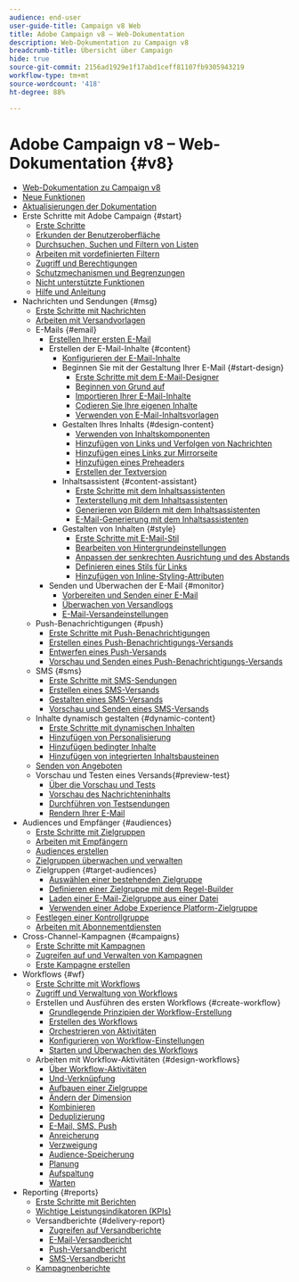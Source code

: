 ```yaml
---
audience: end-user
user-guide-title: Campaign v8 Web
title: Adobe Campaign v8 – Web-Dokumentation
description: Web-Dokumentation zu Campaign v8
breadcrumb-title: Übersicht über Campaign
hide: true
source-git-commit: 2156ad1929e1f17abd1ceff81107fb9305943219
workflow-type: tm+mt
source-wordcount: '418'
ht-degree: 88%

---
```



# Adobe Campaign v8 – Web-Dokumentation {#v8}

+ [Web-Dokumentation zu Campaign v8](campaign-web-home.md)
+ [Neue Funktionen](rn/whats-new.md)
+ [Aktualisierungen der Dokumentation](rn/documentation-updates.md)
+ Erste Schritte mit Adobe Campaign {#start}
   + [Erste Schritte](get-started/get-started.md)
   + [Erkunden der Benutzeroberfläche](get-started/user-interface.md)
   + [Durchsuchen, Suchen und Filtern von Listen](get-started/list-filters.md)
   + [Arbeiten mit vordefinierten Filtern](get-started/predefined-filters.md)
   + [Zugriff und Berechtigungen](get-started/permissions.md)
   + [Schutzmechanismen und Begrenzungen](get-started/guardrails.md)
   + [Nicht unterstützte Funktionen](get-started/unsupported.md)
   + [Hilfe und Anleitung](get-started/using-ai.md)
+ Nachrichten und Sendungen {#msg}
   + [Erste Schritte mit Nachrichten](msg/gs-messages.md)
   + [Arbeiten mit Versandvorlagen](msg/delivery-template.md)
   + E-Mails {#email}
      + [Erstellen Ihrer ersten E-Mail](email/create-email.md)
      + Erstellen der E-Mail-Inhalte {#content}
         + [Konfigurieren der E-Mail-Inhalte](content/edit-content.md)
         + Beginnen Sie mit der Gestaltung Ihrer E-Mail {#start-design}
            + [Erste Schritte mit dem E-Mail-Designer](content/get-started-email-designer.md)
            + [Beginnen von Grund auf](content/create-email-content.md)
            + [Importieren Ihrer E-Mail-Inhalte](content/existing-content.md)
            + [Codieren Sie Ihre eigenen Inhalte](content/code-content.md)
            + [Verwenden von E-Mail-Inhaltsvorlagen](content/email-sample-templates.md)
         + Gestalten Ihres Inhalts {#design-content}
            + [Verwenden von Inhaltskomponenten](content/content-components.md)
            + [Hinzufügen von Links und Verfolgen von Nachrichten](content/message-tracking.md)
            + [Hinzufügen eines Links zur Mirrorseite](content/mirror-page.md)
            + [Hinzufügen eines Preheaders](content/preheader.md)
            + [Erstellen der Textversion](content/text-version-email.md)
         + Inhaltsassistent {#content-assistant}
            + [Erste Schritte mit dem Inhaltsassistenten](content/generative-gs.md)
            + [Texterstellung mit dem Inhaltsassistenten](content/generative-content.md)
            + [Generieren von Bildern mit dem Inhaltsassistenten](content/generative-image.md)
            + [E-Mail-Generierung mit dem Inhaltsassistenten](content/generative-email.md)
         + Gestalten von Inhalten {#style}
            + [Erste Schritte mit E-Mail-Stil](content/get-started-email-style.md)
            + [Bearbeiten von Hintergrundeinstellungen](content/backgrounds.md)
            + [Anpassen der senkrechten Ausrichtung und des Abstands](content/alignment-and-padding.md)
            + [Definieren eines Stils für Links](content/styling-links.md)
            + [Hinzufügen von Inline-Styling-Attributen](content/inline-styling.md)
      + Senden und Überwachen der E-Mail {#monitor}
         + [Vorbereiten und Senden einer E-Mail](monitor/prepare-send.md)
         + [Überwachen von Versandlogs](monitor/delivery-logs.md)
         + [E-Mail-Versandeinstellungen](advanced-settings/delivery-settings.md)
   + Push-Benachrichtigungen {#push}
      + [Erste Schritte mit Push-Benachrichtigungen](push/gs-push.md)
      + [Erstellen eines Push-Benachrichtigungs-Versands](push/create-push.md)
      + [Entwerfen eines Push-Versands](push/content-push.md)
      + [Vorschau und Senden eines Push-Benachrichtigungs-Versands](push/send-push.md)
   + SMS {#sms}
      + [Erste Schritte mit SMS-Sendungen](sms/gs-sms.md)
      + [Erstellen eines SMS-Versands](sms/create-sms.md)
      + [Gestalten eines SMS-Versands](sms/content-sms.md)
      + [Vorschau und Senden eines SMS-Versands](sms/send-sms.md)
   + Inhalte dynamisch gestalten {#dynamic-content}
      + [Erste Schritte mit dynamischen Inhalten](personalization/gs-personalization.md)
      + [Hinzufügen von Personalisierung](personalization/personalize.md)
      + [Hinzufügen bedingter Inhalte](personalization/conditions.md)
      + [Hinzufügen von integrierten Inhaltsbausteinen](personalization/content-blocks.md)
   + [Senden von Angeboten](content/offers.md)
   + Vorschau und Testen eines Versands{#preview-test}
      + [Über die Vorschau und Tests](preview-test/preview-test.md)
      + [Vorschau des Nachrichteninhalts](preview-test/preview-content.md)
      + [Durchführen von Testsendungen](preview-test/test-deliveries.md)
      + [Rendern Ihrer E-Mail](preview-test/email-rendering.md)
+ Audiences und Empfänger {#audiences}
   + [Erste Schritte mit Zielgruppen](audience/about-audiences.md)
   + [Arbeiten mit Empfängern](audience/about-recipients.md)
   + [Audiences erstellen](audience/create-audience.md)
   + [Zielgruppen überwachen und verwalten](audience/access-audiences.md)
   + Zielgruppen {#target-audiences}
      + [Auswählen einer bestehenden Zielgruppe](audience/add-audience.md)
      + [Definieren einer Zielgruppe mit dem Regel-Builder](audience/segment-builder.md)
      + [Laden einer E-Mail-Zielgruppe aus einer Datei](audience/file-audience.md)
      + [Verwenden einer Adobe Experience Platform-Zielgruppe](audience/aep-audience.md)
   + [Festlegen einer Kontrollgruppe](audience/control-group.md)
   + [Arbeiten mit Abonnementdiensten](audience/create-service.md)
+ Cross-Channel-Kampagnen {#campaigns}
   + [Erste Schritte mit Kampagnen](campaigns/gs-campaigns.md)
   + [Zugreifen auf und Verwalten von Kampagnen](campaigns/manage-campaigns.md)
   + [Erste Kampagne erstellen](campaigns/create-campaigns.md)
+ Workflows {#wf}
   + [Erste Schritte mit Workflows](workflows/gs-workflows.md)
   + [Zugriff und Verwaltung von Workflows](workflows/access-monitor.md)
   + Erstellen und Ausführen des ersten Workflows {#create-workflow}
      + [Grundlegende Prinzipien der Workflow-Erstellung](workflows/gs-workflow-creation.md)
      + [Erstellen des Workflows](workflows/create-workflow.md)
      + [Orchestrieren von Aktivitäten](workflows/orchestrate-activities.md)
      + [Konfigurieren von Workflow-Einstellungen](workflows/workflow-settings.md)
      + [Starten und Überwachen des Workflows](workflows/start-monitor-workflows.md)
   + Arbeiten mit Workflow-Aktivitäten {#design-workflows}
      + [Über Workflow-Aktivitäten](workflows/activities/about-activities.md)
      + [Und-Verknüpfung](workflows/activities/and-join.md)
      + [Aufbauen einer Zielgruppe](workflows/activities/build-audience.md)
      + [Ändern der Dimension](workflows/activities/change-dimension.md)
      + [Kombinieren](workflows/activities/combine.md)
      + [Deduplizierung](workflows/activities/deduplication.md)
      + [E-Mail, SMS, Push](workflows/activities/channels.md)
      + [Anreicherung](workflows/activities/enrichment.md)
      + [Verzweigung](workflows/activities/fork.md)
      + [Audience-Speicherung](workflows/activities/save-audience.md)
      + [Planung](workflows/activities/scheduler.md)
      + [Aufspaltung](workflows/activities/split.md)
      + [Warten](workflows/activities/wait.md)
+ Reporting {#reports}
   + [Erste Schritte mit Berichten](reporting/gs-reports.md)
   + [Wichtige Leistungsindikatoren (KPIs)](reporting/kpis.md)
   + Versandberichte {#delivery-report}
      + [Zugreifen auf Versandberichte](reporting/delivery-reports.md)
      + [E-Mail-Versandbericht](reporting/email-report.md)
      + [Push-Versandbericht](reporting/push-report.md)
      + [SMS-Versandbericht](reporting/sms-report.md)
   + [Kampagnenberichte](reporting/campaign-reports.md)
